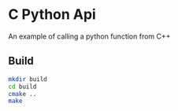 # C Python Api
An example of calling a python function from C++

## Build
```bash
mkdir build
cd build
cmake ..
make
```
